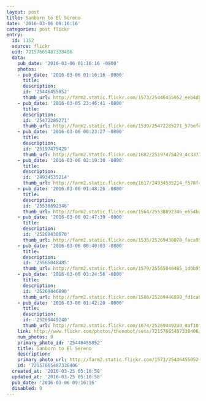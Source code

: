 ```yaml
---
layout: post
title: Sanborn to El Sereno
date: '2016-03-06 09:16:16'
categories: post flickr
entry:
  id: 1152
  source: flickr
  uid: 72157665487338406
  data:
    pub_date: '2016-03-06 01:16:16 -0800'
    photos:
    - pub_date: '2016-03-06 01:16:16 -0800'
      title: 
      description: 
      id: '25446455052'
      thumb_url: http://farm2.static.flickr.com/1573/25446455052_eeb4db41be_s.jpg
    - pub_date: '2016-03-05 23:46:41 -0800'
      title: 
      description: 
      id: '25472285271'
      thumb_url: http://farm2.static.flickr.com/1539/25472285271_57befd67b7_s.jpg
    - pub_date: '2016-03-06 00:23:27 -0800'
      title: 
      description: 
      id: '25197475429'
      thumb_url: http://farm2.static.flickr.com/1682/25197475429_4c3371498c_s.jpg
    - pub_date: '2016-03-06 02:19:30 -0800'
      title: 
      description: 
      id: '24934535214'
      thumb_url: http://farm2.static.flickr.com/1617/24934535214_f578f4ff58_s.jpg
    - pub_date: '2016-03-06 01:48:26 -0800'
      title: 
      description: 
      id: '25538892346'
      thumb_url: http://farm2.static.flickr.com/1564/25538892346_e654b30bb6_s.jpg
    - pub_date: '2016-03-06 02:47:39 -0800'
      title: 
      description: 
      id: '25269438070'
      thumb_url: http://farm2.static.flickr.com/1535/25269438070_faca99e3a8_s.jpg
    - pub_date: '2016-03-06 00:40:03 -0800'
      title: 
      description: 
      id: '25565048485'
      thumb_url: http://farm2.static.flickr.com/1579/25565048485_1d0b9547bf_s.jpg
    - pub_date: '2016-03-06 03:24:56 -0800'
      title: 
      description: 
      id: '25269446890'
      thumb_url: http://farm2.static.flickr.com/1586/25269446890_fd1ca696c2_s.jpg
    - pub_date: '2016-03-06 01:42:20 -0800'
      title: 
      description: 
      id: '25269449240'
      thumb_url: http://farm2.static.flickr.com/1674/25269449240_0af10f9c00_s.jpg
    link: http://www.flickr.com/photos/thenobot/sets/72157665487338406/
    num_photos: 9
    primary_photo_id: '25446455052'
    title: Sanborn to El Sereno
    description: 
    primary_photo_url: http://farm2.static.flickr.com/1573/25446455052_eeb4db41be_m.jpg
    id: '72157665487338406'
  created_at: '2016-03-25 05:10:58'
  updated_at: '2016-03-25 05:10:58'
  pub_date: '2016-03-06 09:16:16'
  disabled: 0
---
```

